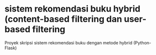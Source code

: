 # sistem rekomendasi buku hybrid (content-based filtering dan user-based filtering
Proyek skripsi sistem rekomendasi buku dengan metode hybrid (Python-Flask)
